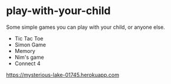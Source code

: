 # play-with-your-child
Some simple games you can play with your child, or anyone else.

 - Tic Tac Toe
 - Simon Game
 - Memory
 - Nim's game
 - Connect 4

https://mysterious-lake-01745.herokuapp.com
